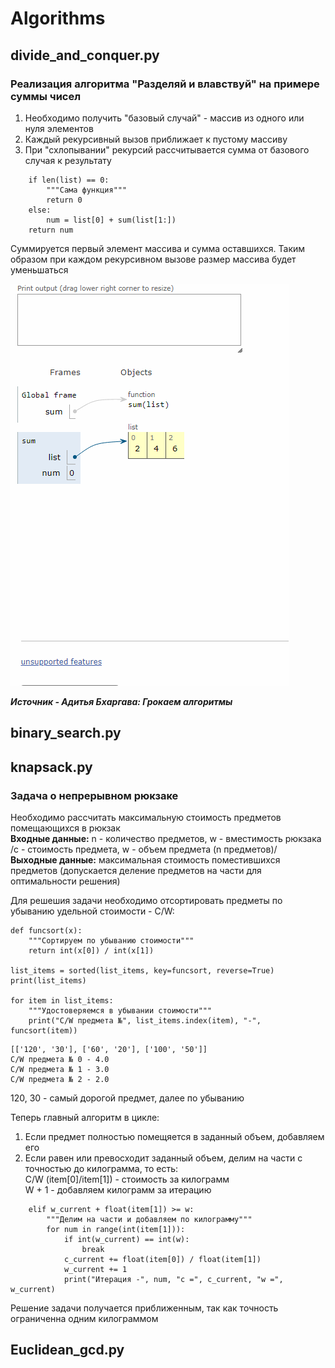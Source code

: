 # Algorithms
## divide_and_conquer.py 
### Реализация алгоритма "Разделяй и влавствуй" на примере суммы чисел
1. Необходимо получить "базовый случай" - массив из одного или нуля элементов
2. Каждый рекурсивный вызов приближает к пустому массиву 
3. При "схлопывании" рекурсий рассчитывается сумма от базового случая к результату
```
    if len(list) == 0:
        """Сама функция"""
        return 0
    else:
        num = list[0] + sum(list[1:])
    return num
```
Суммируется первый элемент массива и сумма оставшихся.
Таким образом при каждом рекурсивном вызове размер массива будет уменьшаться 

![alt text](screenshots/divide.gif)

***Источник - Адитья Бхаргава: Грокаем алгоритмы***

## binary_search.py

## knapsack.py
### Задача о непрерывном рюкзаке
Необходимо рассчитать максимальную стоимость предметов помещающихся в рюкзак  
**Входные данные:** n - количество предметов, w - вместимость рюкзака
/c - стоимость предмета, w - объем предмета (n предметов)/  
**Выходные данные:** максимальная стоимость поместившихся предметов
(допускается деление предметов на части для оптимальности решения)


Для решешия задачи необходимо отсортировать предметы по убыванию удельной стоимости - C/W:
```
def funcsort(x):
    """Сортируем по убыванию стоимости"""
    return int(x[0]) / int(x[1])

list_items = sorted(list_items, key=funcsort, reverse=True)
print(list_items)

for item in list_items:
    """Удостоверяемся в убывании стоимости"""
    print("C/W предмета №", list_items.index(item), "-", funcsort(item))
```
```
[['120', '30'], ['60', '20'], ['100', '50']]
C/W предмета № 0 - 4.0
C/W предмета № 1 - 3.0
C/W предмета № 2 - 2.0
```
120, 30 - самый дорогой предмет, далее по убыванию

Теперь главный алгоритм в цикле:
1. Если предмет полностью помещяется в заданный объем, добавляем его
2. Если равен или превосходит заданный объем, делим на части с точностью до килограмма, то есть:  
C/W (item[0]/item[1]) - стоимость за килограмм   
W + 1 - добавляем килограмм за итерацию
```
    elif w_current + float(item[1]) >= w:
        """Делим на части и добавляем по килограмму"""
        for num in range(int(item[1])):
            if int(w_current) == int(w):
                break
            c_current += float(item[0]) / float(item[1])
            w_current += 1
            print("Итерация -", num, "с =", c_current, "w =", w_current)
```
Решение задачи получается приближенным, так как точность ограниченна одним килограммом
## Euclidean_gcd.py
